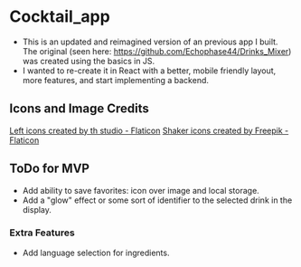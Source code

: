 # Cocktail_app

- This is an updated and reimagined version of an previous app I built. The original (seen here: https://github.com/Echophase44/Drinks_Mixer) was created using the basics in JS.
- I wanted to re-create it in React with a better, mobile friendly layout, more features, and start implementing a backend.

## Icons and Image Credits

<a href="https://www.flaticon.com/free-icons/left" title="left icons">Left icons created by th studio - Flaticon</a>
<a href="https://www.flaticon.com/free-icons/shaker" title="shaker icons">Shaker icons created by Freepik - Flaticon</a>

## ToDo for MVP

- Add ability to save favorites: icon over image and local storage.
- Add a "glow" effect or some sort of identifier to the selected drink in the display.

### Extra Features

- Add language selection for ingredients.
